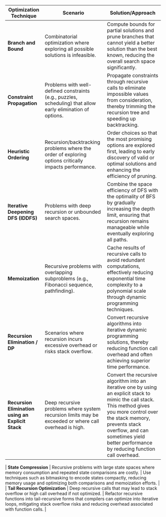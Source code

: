 | **Optimization Technique**         | **Scenario**                                                                                     | **Solution/Approach**                                                                                                                                                                                       |
|------------------------------------|---------------------------------------------------------------------------------------------------|-------------------------------------------------------------------------------------------------------------------------------------------------------------------------------------------------------------|
| **Branch and Bound**              | Combinatorial optimization where exploring all possible solutions is infeasible.                 | Compute bounds for partial solutions and prune branches that cannot yield a better solution than the best known, reducing the overall search space significantly.                                           |
| **Constraint Propagation**         | Problems with well-defined constraints (e.g., puzzles, scheduling) that allow early elimination of options. | Propagate constraints through recursive calls to eliminate impossible values from consideration, thereby trimming the recursion tree and speeding up backtracking.                                     |
| **Heuristic Ordering**             | Recursion/backtracking problems where the order of exploring options critically impacts performance. | Order choices so that the most promising options are explored first, leading to early discovery of valid or optimal solutions and enhancing the efficiency of pruning.                                  |
| **Iterative Deepening DFS (IDDFS)**| Problems with deep recursion or unbounded search spaces.                                         | Combine the space efficiency of DFS with the optimality of BFS by gradually increasing the depth limit, ensuring that recursion remains manageable while eventually exploring all paths.                |
| **Memoization**                    | Recursive problems with overlapping subproblems (e.g., Fibonacci sequence, pathfinding).          | Cache results of recursive calls to avoid redundant computations, effectively reducing exponential time complexity to a polynomial scale through dynamic programming techniques.                   |
| **Recursion Elimination / DP**     | Scenarios where recursion incurs excessive overhead or risks stack overflow.                     | Convert recursive algorithms into iterative dynamic programming solutions, thereby reducing function call overhead and often achieving superior time performance.                                      |
| **Recursion Elimination using an Explicit Stack**| Deep recursive problems where system recursion limits may be exceeded or where call overhead is high. | Convert the recursive algorithm into an iterative one by using an explicit stack to mimic the call stack. This method gives you more control over the stack memory, prevents stack overflow, and can sometimes yield better performance by reducing function call overhead.                                                 |

| **State Compression**              | Recursive problems with large state spaces where memory consumption and repeated state comparisons are costly. | Use techniques such as bitmasking to encode states compactly, reducing memory usage and optimizing both comparisons and memoization efforts.                                                               |
| **Tail Recursion Optimization**    | Deep recursive calls that may lead to stack overflow or high call overhead if not optimized.      | Refactor recursive functions into tail-recursive forms that compilers can optimize into iterative loops, mitigating stack overflow risks and reducing overhead associated with function calls.           |
